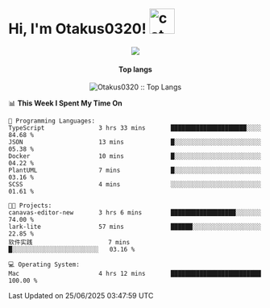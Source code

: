 <h1> Hi, I'm Otakus0320! <img src="https://media.giphy.com/media/mGcNjsfWAjY5AEZNw6/giphy.gif" width="50" alt="cat"></h1>

<p align="center"><a href="https://wakatime.com/@044d69d0-1253-4f60-96b6-5d19a0f9dde5"><img src="https://wakatime.com/badge/user/044d69d0-1253-4f60-96b6-5d19a0f9dde5.svg" /></a></p>

<h4 align="center">Top langs</h4>

<p align="center"><img src="https://github-readme-stats.vercel.app/api/top-langs/?username=Otakus0320&langs_count=10&theme=tokyonight&layout=compact&timestamp={{random_number}}" alt="Otakus0320 :: Top Langs" /></p>

<!--START_SECTION:waka-->
📊 **This Week I Spent My Time On** 

```text
💬 Programming Languages: 
TypeScript               3 hrs 33 mins       █████████████████████░░░░   84.68 % 
JSON                     13 mins             █░░░░░░░░░░░░░░░░░░░░░░░░   05.38 % 
Docker                   10 mins             █░░░░░░░░░░░░░░░░░░░░░░░░   04.22 % 
PlantUML                 7 mins              █░░░░░░░░░░░░░░░░░░░░░░░░   03.16 % 
SCSS                     4 mins              ░░░░░░░░░░░░░░░░░░░░░░░░░   01.61 % 

🐱‍💻 Projects: 
canavas-editor-new       3 hrs 6 mins        ██████████████████░░░░░░░   74.00 % 
lark-lite                57 mins             ██████░░░░░░░░░░░░░░░░░░░   22.85 % 
软件实践                     7 mins              █░░░░░░░░░░░░░░░░░░░░░░░░   03.16 % 

💻 Operating System: 
Mac                      4 hrs 12 mins       █████████████████████████   100.00 % 
```


 Last Updated on 25/06/2025 03:47:59 UTC
<!--END_SECTION:waka-->
